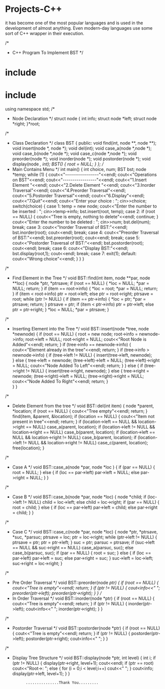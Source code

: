 # Projects-C++
 it has become one of the most popular languages and is used in the development of almost anything. Even modern-day languages use some sort of C++ wrapper in their execution.





/*
 * C++ Program To Implement BST
 */
# include <iostream>
# include <cstdlib>
using namespace std;
/*
 * Node Declaration
 */
struct node
{
    int info;
    struct node *left;
    struct node *right;
}*root;
 
/*
 * Class Declaration
 */
class BST
{
    public:
        void find(int, node **, node **);    
        void insert(node *, node *);
        void del(int);
        void case_a(node *,node *);
        void case_b(node *,node *);
        void case_c(node *,node *);
        void preorder(node *);
        void inorder(node *);
        void postorder(node *);
        void display(node *, int);
        BST()
        {
            root = NULL;
        }
};
/*
 * Main Contains Menu
 */
int main()
{
    int choice, num;
    BST bst;
    node *temp;
    while (1)
    {
        cout<<"-----------------"<<endl;
        cout<<"Operations on BST"<<endl;
        cout<<"-----------------"<<endl;
        cout<<"1.Insert Element "<<endl;
        cout<<"2.Delete Element "<<endl;
        cout<<"3.Inorder Traversal"<<endl;
        cout<<"4.Preorder Traversal"<<endl;
        cout<<"5.Postorder Traversal"<<endl;
        cout<<"6.Display"<<endl;
        cout<<"7.Quit"<<endl;
        cout<<"Enter your choice : ";
        cin>>choice;
        switch(choice)
        {
        case 1:
            temp = new node;
            cout<<"Enter the number to be inserted : ";
	    cin>>temp->info;
            bst.insert(root, temp);
        case 2:
            if (root == NULL)
            {
                cout<<"Tree is empty, nothing to delete"<<endl;
                continue;
            }
            cout<<"Enter the number to be deleted : ";
            cin>>num;
            bst.del(num);
            break;
        case 3:
            cout<<"Inorder Traversal of BST:"<<endl;
            bst.inorder(root);
            cout<<endl;
            break;
	case 4:
            cout<<"Preorder Traversal of BST:"<<endl;
            bst.preorder(root);
            cout<<endl;
            break;
        case 5:
            cout<<"Postorder Traversal of BST:"<<endl;
            bst.postorder(root);
            cout<<endl;
            break;
        case 6:
            cout<<"Display BST:"<<endl;
            bst.display(root,1);
            cout<<endl;
            break;
        case 7:
            exit(1);
        default:
            cout<<"Wrong choice"<<endl;
        }
    }
}
 
/*
 * Find Element in the Tree
 */
void BST::find(int item, node **par, node **loc)
{
    node *ptr, *ptrsave;
    if (root == NULL)
    {
        *loc = NULL;
        *par = NULL;
        return;
    }
    if (item == root->info)
    {
        *loc = root;
        *par = NULL;
        return;
    }
    if (item < root->info)
        ptr = root->left;
    else
        ptr = root->right;
    ptrsave = root;
    while (ptr != NULL)
    {
        if (item == ptr->info)
        {
            *loc = ptr;
            *par = ptrsave;
            return;
        }
        ptrsave = ptr;
        if (item < ptr->info)
            ptr = ptr->left;
	else
	    ptr = ptr->right;
    }
    *loc = NULL;
    *par = ptrsave;
}
 
/*
 * Inserting Element into the Tree
 */
void BST::insert(node *tree, node *newnode)
{
    if (root == NULL)
    {
        root = new node;
        root->info = newnode->info;
        root->left = NULL;
        root->right = NULL;
        cout<<"Root Node is Added"<<endl;
        return;
    }
    if (tree->info == newnode->info)
    {
        cout<<"Element already in the tree"<<endl;
        return;
    }
    if (tree->info > newnode->info)
    {
        if (tree->left != NULL)
        {
            insert(tree->left, newnode);	
	}
	else
	{
            tree->left = newnode;
            (tree->left)->left = NULL;
            (tree->left)->right = NULL;
            cout<<"Node Added To Left"<<endl;
            return;
        }
    }
    else
    {
        if (tree->right != NULL)
        {
            insert(tree->right, newnode);
        }
        else
        {
            tree->right = newnode;
            (tree->right)->left = NULL;
            (tree->right)->right = NULL;
            cout<<"Node Added To Right"<<endl;
            return;
        }	
    }
}
 
/*
 * Delete Element from the tree
 */
void BST::del(int item)
{
    node *parent, *location;
    if (root == NULL)
    {
        cout<<"Tree empty"<<endl;
        return;
    }
    find(item, &parent, &location);
    if (location == NULL)
    {
        cout<<"Item not present in tree"<<endl;
        return;
    }
    if (location->left == NULL && location->right == NULL)
        case_a(parent, location);
    if (location->left != NULL && location->right == NULL)
        case_b(parent, location);
    if (location->left == NULL && location->right != NULL)
        case_b(parent, location);
    if (location->left != NULL && location->right != NULL)
        case_c(parent, location);
    free(location);
}
 
/*
 * Case A
 */
void BST::case_a(node *par, node *loc )
{
    if (par == NULL)
    {
        root = NULL;
    }
    else
    {
        if (loc == par->left)
            par->left = NULL;
        else
            par->right = NULL;
    }
}
 
/*
 * Case B
 */
void BST::case_b(node *par, node *loc)
{
    node *child;
    if (loc->left != NULL)
        child = loc->left;
    else
        child = loc->right;
    if (par == NULL)
    {
        root = child;
    }
    else
    {
        if (loc == par->left)
            par->left = child;
        else
            par->right = child;
    }
}
 
/*
 * Case C
 */
void BST::case_c(node *par, node *loc)
{
    node *ptr, *ptrsave, *suc, *parsuc;
    ptrsave = loc;
    ptr = loc->right;
    while (ptr->left != NULL)
    {
        ptrsave = ptr;
        ptr = ptr->left;
    }
    suc = ptr;
    parsuc = ptrsave;
    if (suc->left == NULL && suc->right == NULL)
        case_a(parsuc, suc);
    else
        case_b(parsuc, suc);
    if (par == NULL)
    {
        root = suc;
    }
    else
    {
        if (loc == par->left)
            par->left = suc;
        else
            par->right = suc;
    }
    suc->left = loc->left;
    suc->right = loc->right;
}
 
/*
 * Pre Order Traversal
 */
void BST::preorder(node *ptr)
{
    if (root == NULL)
    {
        cout<<"Tree is empty"<<endl;
        return;
    }
    if (ptr != NULL)
    {
        cout<<ptr->info<<"  ";
        preorder(ptr->left);
        preorder(ptr->right);
    }
}
/*
 * In Order Traversal
 */
void BST::inorder(node *ptr)
{
    if (root == NULL)
    {
        cout<<"Tree is empty"<<endl;
        return;
    }
    if (ptr != NULL)
    {
        inorder(ptr->left);
        cout<<ptr->info<<"  ";
        inorder(ptr->right);
    }
}
 
/*
 * Postorder Traversal
 */
void BST::postorder(node *ptr)
{
    if (root == NULL)
    {
        cout<<"Tree is empty"<<endl;
        return;
    }
    if (ptr != NULL)
    {
        postorder(ptr->left);
        postorder(ptr->right);
        cout<<ptr->info<<"  ";
    }
}
 
/*
 * Display Tree Structure
 */
void BST::display(node *ptr, int level)
{
    int i;
    if (ptr != NULL)
    {
        display(ptr->right, level+1);
        cout<<endl;
        if (ptr == root)
            cout<<"Root->:  ";
        else
        {
            for (i = 0;i < level;i++)
                cout<<"       ";
	}
        cout<<ptr->info;
        display(ptr->left, level+1);
    }
}
             
             ...............Thank You.........
             
             
